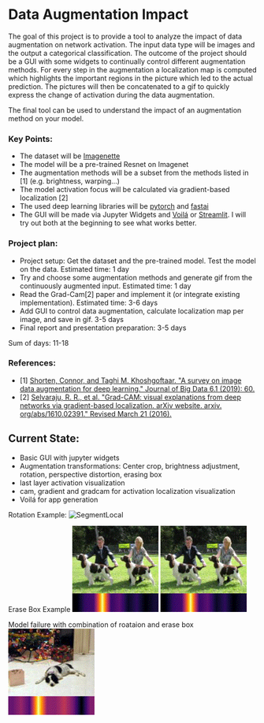 # Data Augmentation Impact

The goal of this project is to provide a tool to analyze the impact of data augmentation on network activation. The input data type will be images and the output a categorical classification. The outcome of the project should be a GUI with some widgets to continually control different augmentation methods. For every step in the augmentation a localization map is computed which highlights the important regions in the picture which led to the actual prediction. The pictures will then be concatenated to a gif to quickly express the change of activation during the data augmentation. 

The final tool can be used to understand the impact of an augmentation method on your model. 

### Key Points:

- The dataset will be [Imagenette](https://github.com/fastai/imagenette])
- The model will be a pre-trained Resnet on Imagenet 
- The augmentation methods will be a subset from the methods listed in [1] (e.g. brightness, warping...)
- The model activation focus will be calculated via gradient-based localization [2]
- The used deep learning libraries will be [pytorch](https://github.com/pytorch/pytorch) and [fastai](https://github.com/fastai/fastai)
- The GUI will be made via Jupyter Widgets and [Voilá](https://github.com/voila-dashboards/voila) or [Streamlit](https://github.com/streamlit/streamlit). I will try out both at the beginning to see what works better. 

### Project plan:
- Project setup: Get the dataset and the pre-trained model. Test the model on the data. Estimated time: 1 day
- Try and choose some augmentation methods and generate gif from the continuously augmented input. Estimated time: 1 day
- Read the Grad-Cam[2] paper and implement it (or integrate existing implementation). Estimated time: 3-6 days
- Add GUI to control data augmentation, calculate localization map per image, and save in gif. 3-5 days
- Final report and presentation preparation: 3-5 days

Sum of days: 11-18

### References:
- [1] [Shorten, Connor, and Taghi M. Khoshgoftaar. "A survey on image data augmentation for deep learning." Journal of Big Data 6.1 (2019): 60.](https://link.springer.com/article/10.1186/s40537-019-0197-0)
- [2] [Selvaraju, R. R., et al. "Grad-CAM: visual explanations from deep networks via gradient-based localization. arXiv website. arxiv. org/abs/1610.02391." Revised March 21 (2016).](https://arxiv.org/pdf/1610.02391.pdf)

## Current State:
- Basic GUI with jupyter widgets
- Augmentation transformations: Center crop, brightness adjustment, rotation, perspective distortion, erasing box
- last layer activation visualization
- cam, gradient and gradcam for activation localization visualization
- Voilá for app generation

Rotation Example:
![SegmentLocal](imgs/rotation_example.gif "rotation_example")

Erase Box Example
![SegmentLocal](imgs/erase_example_1.gif "erase_example_1")
![SegmentLocal](imgs/erase_example_2.gif "erase_example_2")

Model failure with combination of roataion and erase box
![SegmentLocal](imgs/erase_rotation_example_1.gif "erase_rotation_example_1")


```python

```
